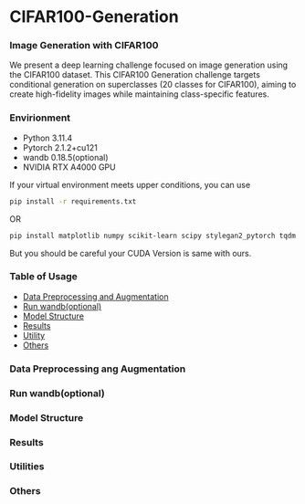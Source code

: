 # **CIFAR100-Generation**
### Image Generation with CIFAR100
We present a deep learning challenge focused on image generation using the CIFAR100 dataset. This CIFAR100 Generation challenge targets conditional generation on superclasses (20 classes for CIFAR100), aiming to create high-fidelity images while maintaining class-specific features.

### Envirionment
* Python 3.11.4
* Pytorch 2.1.2+cu121
* wandb 0.18.5(optional)
* NVIDIA RTX A4000 GPU

If your virtual environment meets upper conditions, you can use
```bash
pip install -r requirements.txt
```
OR
```bash
pip install matplotlib numpy scikit-learn scipy stylegan2_pytorch tqdm wandb
```
But you should be careful your CUDA Version is same with ours.

### Table of Usage
- [Data Preprocessing and Augmentation](#Data-preprocessing-and-augmenataion)
- [Run wandb(optional)](#Run-wandb-optional)
- [Model Structure](#Model-structure)
- [Results](#Results)
- [Utility](#Utilities)
- [Others](#Others)

### Data Preprocessing ang Augmentation
### Run wandb(optional)
### Model Structure
### Results
### Utilities
### Others
